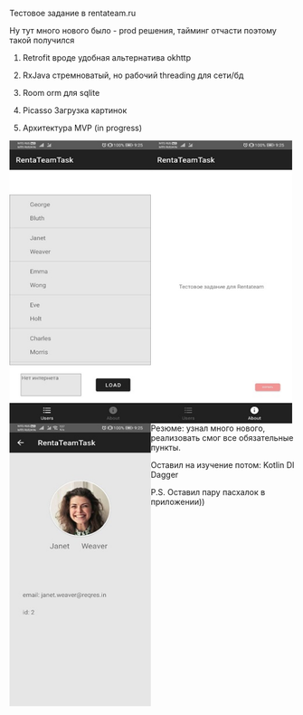 Тестовое задание в rentateam.ru

Ну тут много нового было - prod решения, тайминг отчасти поэтому такой получился

1) Retrofit
	вроде удобная альтернатива okhttp

2) RxJava
	стремноватый, но рабочий threading для сети/бд

3) Room
	orm для sqlite

4) Picasso
	Загрузка картинок

5) Архитектура MVP (in progress)

<p align="center">
<a href="url"><img src="https://github.com/Bagaviev/Android/blob/master/RentaTeamTask/1.jpg" align="left" height="500" width="250" ></a>
<a href="url"><img src="https://github.com/Bagaviev/Android/blob/master/RentaTeamTask/2.jpg" align="left" height="500" width="250" ></a>
<a href="url"><img src="https://github.com/Bagaviev/Android/blob/master/RentaTeamTask/3.jpg" align="left" height="500" width="250" ></a>
</p>

Резюме: узнал много нового, реализовать смог все обязательные пункты.

Оставил на изучение потом:
	Kotlin
	DI Dagger
		
P.S. Оставил пару пасхалок в приложении))